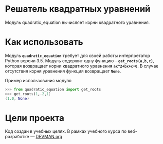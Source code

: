 # Решатель квадратных уравнений

Модуль quadratic_equation вычисляет корни квадратного уравнения.

# Как использовать

Модуль **`quadratic_equation`** требует для своей работы
интерпретатор Python версии 3.5.
Модуль содержит одну функцию - **`get_roots(a,b,c)`**, которая
возвращает корни квадратного уравнения **`ax^2+bx+c=0`**.
В случае отсутствия корня уравнения функция возвращает **`None`**.

Пример использования модуля:
```python
>>> from quadratic_equation import get_roots
>>> get_roots(1,-2,1)
(1.0, None)
```

# Цели проекта

Код создан в учебных целях. В рамках учебного курса по веб-разработке ― [DEVMAN.org](https://devman.org)
